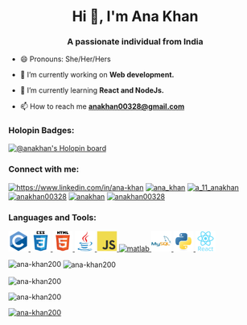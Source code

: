 <!--
**Ana-Khan200/Ana-Khan200** is a ✨ _special_ ✨ repository because its `README.md` (this file) appears on your GitHub profile.

Here are some ideas to get you started:

- 🔭 I’m currently working on ...
- 🌱 I’m currently learning ...
- 👯 I’m looking to collaborate on ...
- 🤔 I’m looking for help with ...
- 💬 Ask me about ...
- 📫 How to reach me: ...
- 😄 Pronouns: ...
- ⚡ Fun fact: ...
-->
<h1 align="center">Hi 👋, I'm Ana Khan</h1>
<h3 align="center">A passionate individual from India</h3>

- 😄 Pronouns: She/Her/Hers

- 🔭 I’m currently working on **Web development.**

- 🌱 I’m currently learning **React and NodeJs.**

- 📫 How to reach me **anakhan00328@gmail.com**

### Holopin Badges:
[![@anakhan's Holopin board](https://holopin.me/anakhan)](https://holopin.io/@anakhan)

<h3 align="left">Connect with me:</h3>
<p align="left">
<a href="https://linkedin.com/in/https://www.linkedin.com/in/ana-khan" target="blank"><img align="center" src="https://raw.githubusercontent.com/rahuldkjain/github-profile-readme-generator/master/src/images/icons/Social/linked-in-alt.svg" alt="https://www.linkedin.com/in/ana-khan" height="30" width="40" /></a>
<a href="https://www.codechef.com/users/ana_khan" target="blank"><img align="center" src="https://cdn.jsdelivr.net/npm/simple-icons@3.1.0/icons/codechef.svg" alt="ana_khan" height="30" width="40" /></a>
<a href="https://www.hackerrank.com/a_11_anakhan" target="blank"><img align="center" src="https://raw.githubusercontent.com/rahuldkjain/github-profile-readme-generator/master/src/images/icons/Social/hackerrank.svg" alt="a_11_anakhan" height="30" width="40" /></a>
<a href="https://codeforces.com/profile/anakhan00328" target="blank"><img align="center" src="https://raw.githubusercontent.com/rahuldkjain/github-profile-readme-generator/master/src/images/icons/Social/codeforces.svg" alt="anakhan00328" height="30" width="40" /></a>
<a href="https://www.leetcode.com/anakhan" target="blank"><img align="center" src="https://raw.githubusercontent.com/rahuldkjain/github-profile-readme-generator/master/src/images/icons/Social/leet-code.svg" alt="anakhan" height="30" width="40" /></a>
<a href="https://auth.geeksforgeeks.org/user/anakhan00328" target="blank"><img align="center" src="https://raw.githubusercontent.com/rahuldkjain/github-profile-readme-generator/master/src/images/icons/Social/geeks-for-geeks.svg" alt="anakhan00328" height="30" width="40" /></a>
</p>

<h3 align="left">Languages and Tools:</h3>
<p align="left"> <a href="https://www.cprogramming.com/" target="_blank" rel="noreferrer"> <img src="https://raw.githubusercontent.com/devicons/devicon/master/icons/c/c-original.svg" alt="c" width="40" height="40"/> </a> <a href="https://www.w3schools.com/css/" target="_blank" rel="noreferrer"> <img src="https://raw.githubusercontent.com/devicons/devicon/master/icons/css3/css3-original-wordmark.svg" alt="css3" width="40" height="40"/> </a> <a href="https://www.w3.org/html/" target="_blank" rel="noreferrer"> <img src="https://raw.githubusercontent.com/devicons/devicon/master/icons/html5/html5-original-wordmark.svg" alt="html5" width="40" height="40"/> </a> <a href="https://www.java.com" target="_blank" rel="noreferrer"> <img src="https://raw.githubusercontent.com/devicons/devicon/master/icons/java/java-original.svg" alt="java" width="40" height="40"/> </a> <a href="https://developer.mozilla.org/en-US/docs/Web/JavaScript" target="_blank" rel="noreferrer"> <img src="https://raw.githubusercontent.com/devicons/devicon/master/icons/javascript/javascript-original.svg" alt="javascript" width="40" height="40"/> </a> <a href="https://www.mathworks.com/" target="_blank" rel="noreferrer"> <img src="https://upload.wikimedia.org/wikipedia/commons/2/21/Matlab_Logo.png" alt="matlab" width="40" height="40"/> </a> <a href="https://www.mysql.com/" target="_blank" rel="noreferrer"> <img src="https://raw.githubusercontent.com/devicons/devicon/master/icons/mysql/mysql-original-wordmark.svg" alt="mysql" width="40" height="40"/> </a> <a href="https://www.python.org" target="_blank" rel="noreferrer"> <img src="https://raw.githubusercontent.com/devicons/devicon/master/icons/python/python-original.svg" alt="python" width="40" height="40"/> </a> <a href="https://reactjs.org/" target="_blank" rel="noreferrer"> <img src="https://raw.githubusercontent.com/devicons/devicon/master/icons/react/react-original-wordmark.svg" alt="react" width="40" height="40"/> </a> </p>

<p><img align="left" src="https://github-readme-stats.vercel.app/api/top-langs?username=ana-khan200&show_icons=true&locale=en&layout=compact" alt="ana-khan200" /></p>

<p>&nbsp;<img align="center" src="https://github-readme-stats.vercel.app/api?username=ana-khan200&show_icons=true&locale=en" alt="ana-khan200" /></p>

<p><img align="center" src="https://github-readme-streak-stats.herokuapp.com/?user=ana-khan200&" alt="ana-khan200" /></p>

<p align="left"> <img src="https://komarev.com/ghpvc/?username=ana-khan200&label=Profile%20views&color=0e75b6&style=flat" alt="ana-khan200" /> </p>

<p align="left"> <a href="https://github.com/ryo-ma/github-profile-trophy"><img src="https://github-profile-trophy.vercel.app/?username=ana-khan200" alt="ana-khan200" /></a> </p>

